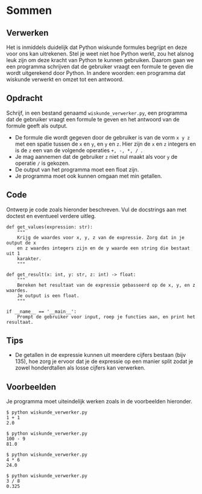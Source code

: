 # Sommen

## Verwerken

Het is inmiddels duidelijk dat Python wiskunde formules begrijpt en deze voor ons kan uitrekenen. Stel je weet niet hoe Python werkt, zou het alsnog leuk zijn om deze kracht van Python te kunnen gebruiken.
Daarom gaan we een programma schrijven dat de gebruiker vraagt een formule te geven die wordt uitgerekend door Python.
In andere woorden: een programma dat wiskunde verwerkt en omzet tot een antwoord.

## Opdracht

Schrijf, in een bestand genaamd `wiskunde_verwerker.py`, een programma dat de gebruiker vraagt een formule te geven en het antwoord van de formule geeft als output.

* De formule die wordt gegeven door de gebruiker is van de vorm `x y z` met een spatie tussen de `x` en `y`, en `y` en `z`. Hier zijn de `x` en `z` integers en is de `z` een van de volgende operaties `+, -, *, / `.
* Je mag aannemen dat de gebruiker `z` niet nul maakt als voor `y` de operatie `/` is gekozen.
* De output van het programma moet een float zijn.
* Je programma moet ook kunnen omgaan met min getallen.

## Code

Ontwerp je code zoals hieronder beschreven. Vul de docstrings aan met doctest en eventueel verdere uitleg.


    def get_values(expression: str):
        """
        Krijg de waardes voor x, y, z van de expressie. Zorg dat in je output de x
        en z waardes integers zijn en de y waarde een string die bestaat uit 1
        karakter.
        """

    def get_result(x: int, y: str, z: int) -> float:
        """
        Bereken het resultaat van de expressie gebasseerd op de x, y, en z waardes.
        Je output is een float.  
        """

    if __name__ == '__main__':
        Prompt de gebruiker voor input, roep je functies aan, en print het resultaat.

## Tips

* De getallen in de expressie kunnen uit meerdere cijfers bestaan (bijv 135), hoe zorg je ervoor dat je de expressie op een manier split zodat je zowel honderdtallen als losse cijfers kan verwerken.

## Voorbeelden

Je programma moet uiteindelijk werken zoals in de voorbeelden hieronder.

    $ python wiskunde_verwerker.py
    1 + 1
    2.0

    $ python wiskunde_verwerker.py
    100 - 9
    81.0

    $ python wiskunde_verwerker.py
    4 * 6
    24.0

    $ python wiskunde_verwerker.py
    3 / 8
    0.325
